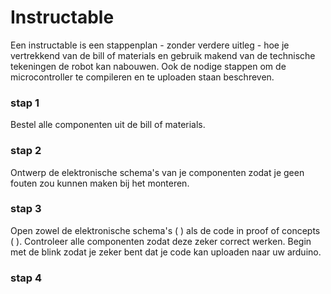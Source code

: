 # Instructable

Een instructable is een stappenplan - zonder verdere uitleg - hoe je vertrekkend van de bill of materials en gebruik makend van de technische tekeningen de robot kan nabouwen. Ook de nodige stappen om de microcontroller te compileren en te uploaden staan beschreven.  

### stap 1
Bestel alle componenten uit de bill of materials.

### stap 2
Ontwerp de elektronische schema's van je componenten zodat je geen fouten zou kunnen maken bij het monteren.

### stap 3
Open zowel de elektronische schema's ( ) als de code in proof of concepts ( ). Controleer alle componenten zodat deze zeker correct werken. Begin met de blink zodat je zeker bent dat je code kan uploaden naar uw arduino.

### stap 4
